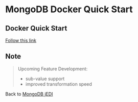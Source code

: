 # MongoDB Docker Quick Start

<PageHeader />

## Docker Quick Start

[Follow this link](https://gitlab01.zumasys.com/PatrickP/mongojedi/-/blob/master/README.md)

## Note  

>Upcoming Feature Development:
>
> - sub-value support  
> - improved transformation speed  

Back to [MongoDB jEDI](./../README.md)

<PageFooter />